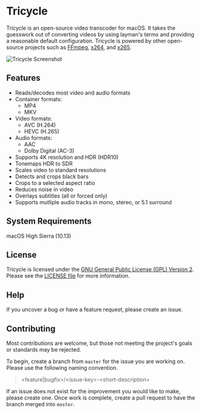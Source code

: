 # Tricycle
Tricycle is an open-source video transcoder for macOS.  It takes the guesswork out of converting videos by using layman's terms and providing a reasonable default configuration.  Tricycle is powered by other open-source projects such as [FFmpeg](https://ffmpeg.org), [x264](https://www.videolan.org/developers/x264.html), and [x265](http://www.x265.org/).

![Tricycle Screenshot](/images/screenshot.png)

## Features
* Reads/decodes most video and audio formats
* Container formats:
  * MP4
  * MKV
* Video formats:
  * AVC (H.264)
  * HEVC (H.265)
* Audio formats:
  * AAC
  * Dolby Digital (AC-3)
* Supports 4K resolution and HDR (HDR10)
* Tonemaps HDR to SDR
* Scales video to standard resolutions
* Detects and crops black bars
* Crops to a selected aspect ratio
* Reduces noise in video
* Overlays subtitles (all or forced only)
* Supports mutliple audio tracks in mono, stereo, or 5.1 surround

## System Requirements
macOS High Sierra (10.13)

## License
Tricycle is licensed under the [GNU General Public License (GPL) Version 2](COPYING.txt).  Please see the [LICENSE file](LICENSE.txt) for more information.

## Help
If you uncover a bug or have a feature request, please create an issue.

## Contributing
Most contributions are welcome, but those not meeting the project's goals or standards may be rejected.

To begin, create a branch from `master` for the issue you are working on.  Please use the following naming convention.
> \<feature|bugfix\>/\<issue-key\>-\<short-description\>

If an issue does not exist for the improvement you would like to make, please create one.  Once work is complete, create a pull request to have the branch merged into `master`.